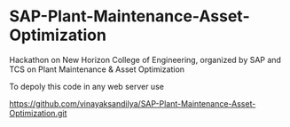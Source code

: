 # SAP-Plant-Maintenance-Asset-Optimization
Hackathon on New Horizon College of Engineering, organized by SAP and TCS on Plant Maintenance &amp; Asset Optimization

To depoly this code in any web server use 

https://github.com/vinayaksandilya/SAP-Plant-Maintenance-Asset-Optimization.git



